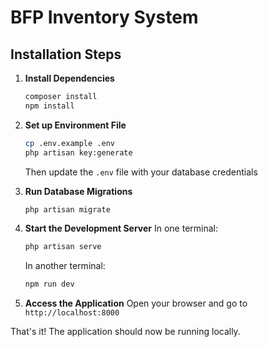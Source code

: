 # BFP Inventory System

## Installation Steps

1. **Install Dependencies**
   ```bash
   composer install
   npm install
   ```

2. **Set up Environment File**
   ```bash
   cp .env.example .env
   php artisan key:generate
   ```
   Then update the `.env` file with your database credentials

3. **Run Database Migrations**
   ```bash
   php artisan migrate
   ```

4. **Start the Development Server**
   In one terminal:
   ```bash
   php artisan serve
   ```
   
   In another terminal:
   ```bash
   npm run dev
   ```

5. **Access the Application**
   Open your browser and go to `http://localhost:8000`

That's it! The application should now be running locally.
